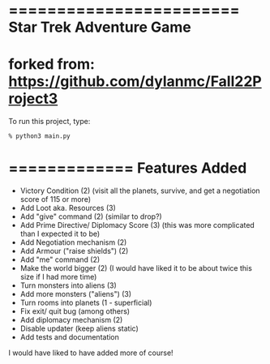 ========================
Star Trek Adventure Game
========================

# forked from: https://github.com/dylanmc/Fall22Project3

To run this project, type:

```
% python3 main.py
```

=============
Features Added
=============

- Victory Condition (2) (visit all the planets, survive, and get a negotiation score of 115 or more)
- Add Loot aka. Resources (3)
- Add "give" command (2) (similar to drop?)
- Add Prime Directive/ Diplomacy Score (3) (this was more complicated than I expected it to be)
- Add Negotiation mechanism (2)
- Add Armour ("raise shields") (2)
- Add "me" command (2)
- Make the world bigger (2) (I would have liked it to be about twice this size if I had more time)
- Turn monsters into aliens (3)
- Add more monsters ("aliens") (3)
- Turn rooms into planets (1 - superficial)
- Fix exit/ quit bug (among others)
- Add diplomacy mechanism (2)
- Disable updater (keep aliens static)
- Add tests and documentation

I would have liked to have added more of course!
